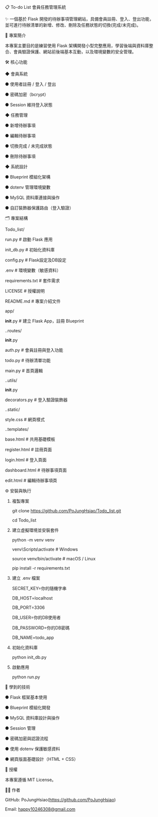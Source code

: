 📋 To-do List 會員任務管理系統

✨ 一個基於 Flask 開發的待辦事項管理網站，具備會員註冊、登入、登出功能，並可進行待辦清單的新增、修改、刪除及任務狀態的切換(完成/未完成)。

🚀 專案簡介

本專案主要目的是練習使用 Flask 架構開發小型完整應用，學習後端與資料庫整合、會員驗證保護、網站前後端基本互動，以及環境變數的安全管理。

🛠️ 核心功能

◆  會員系統

  ●  使用者註冊 / 登入 / 登出

  ●  密碼加密（bcrypt）

  ●  Session 維持登入狀態
  

◆  任務管理

  ●  新增待辦事項

  ●  編輯待辦事項

  ●  切換完成 / 未完成狀態

  ●  刪除待辦事項
  

◆  系統設計

  ●  Blueprint 模組化架構

  ●  dotenv 管理環境變數

  ●  MySQL 資料庫連接與操作

  ●  自訂裝飾器保護路由（登入驗證）
  

🗂️ 專案結構

Todo_list/

run.py                  # 啟動 Flask 應用

init_db.py               # 初始化資料庫

config.py                # Flask設定及DB設定

.env                     # 環境變數（敏感資料）

requirements.txt         # 套件需求

LICENSE                  # 授權說明

README.md                # 專案介紹文件

app/

__init__.py          # 建立 Flask App，註冊 Blueprint

..routes/

__init__.py      

auth.py          # 會員註冊與登入功能

todo.py          # 待辦清單功能

main.py          # 首頁邏輯

..utils/

__init__.py      

 decorators.py    # 登入驗證裝飾器
 
..static/

style.css        # 網頁樣式

..templates/

base.html        # 共用基礎模板

register.html    # 註冊頁面

login.html       # 登入頁面

dashboard.html   # 待辦事項頁面

edit.html        # 編輯待辦事項頁


⚙️ 安裝與執行

1. 複製專案
   
   git clone https://github.com/PoJungHsiao/Todo_list.git
   
   cd Todo_list

2. 建立虛擬環境並安裝套件
   
    python -m venv venv
  
    venv\Scripts\activate   # Windows
  
    source venv/bin/activate # macOS / Linux

    pip install -r requirements.txt

3. 建立 .env 檔案
   
    SECRET_KEY=你的隨機字串
  
    DB_HOST=localhost
  
    DB_PORT=3306
  
    DB_USER=你的DB使用者
  
    DB_PASSWORD=你的DB密碼
  
    DB_NAME=todo_app

4. 初始化資料庫
   
     python init_db.py

5. 啟動應用
   
     python run.py

🧠 學到的技術

●  Flask 框架基本使用

●  Blueprint 模組化開發

●  MySQL 資料庫設計與操作

●  Session 管理

●  密碼加密與認證流程

●  使用 dotenv 保護敏感資料

●  網頁版面基礎設計（HTML + CSS）

📜 授權

本專案遵循 MIT License。

🧑‍💻 作者

GitHub: PoJungHsiao(https://github.com/PoJungHsiao)

Email: happy10246308@gmail.com


